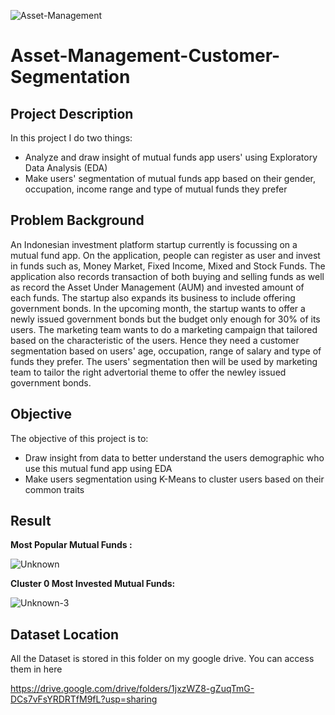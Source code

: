 ![Asset-Management](https://user-images.githubusercontent.com/108880724/211131286-1f81c892-f188-486b-91a1-49374d23e302.jpg)



# Asset-Management-Customer-Segmentation

## Project Description
In this project I do two things:
  - Analyze and draw insight of mutual funds app users' using Exploratory Data Analysis (EDA)
  - Make users' segmentation of mutual funds app based on their gender, occupation, income range and type of mutual funds they prefer

## Problem Background
An Indonesian investment platform startup currently is focussing on a mutual fund app. On the application, people can register as user and invest in funds such as, Money Market, Fixed Income, Mixed and Stock Funds. The application also records transaction of both buying and selling funds as well as record the Asset Under Management (AUM) and invested amount of each funds. The startup also expands its business to include offering government bonds. In the upcoming month, the startup wants to offer a newly issued government bonds but the budget only enough for 30% of its users. The marketing team wants to do a marketing campaign that tailored based on the characteristic of the users. Hence they need a customer segmentation based on users' age, occupation, range of salary and type of funds they prefer. The users' segmentation then will be used by marketing team to tailor the right advertorial theme to offer the newley issued government bonds.

## Objective
The objective of this project is to:
  - Draw insight from data to better understand the users demographic who use this mutual fund app using EDA
  - Make users segmentation using K-Means to cluster users based on their common traits

## Result

**Most Popular Mutual Funds :**
  
  ![Unknown](https://user-images.githubusercontent.com/108880724/211131545-c7630827-382c-4796-b927-187a9491a168.png)

**Cluster 0 Most Invested Mutual Funds:**

 ![Unknown-3](https://user-images.githubusercontent.com/108880724/211133395-ad4c4680-1e5b-4da0-8573-bdd410c38477.png)



## Dataset Location
All the Dataset is stored in this folder on my google drive. You can access them in here

https://drive.google.com/drive/folders/1jxzWZ8-gZuqTmG-DCs7vFsYRDRTfM9fL?usp=sharing



